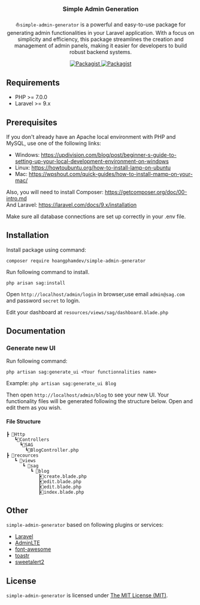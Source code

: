 
<h3 align="center">Simple <strong>Admin</strong> Generation</h3>

<p align="center">⛵<code>simple-admin-generator</code> is a powerful and easy-to-use package for generating admin functionalities in your Laravel application. With a focus on simplicity and efficiency, this package streamlines the creation and management of admin panels, making it easier for developers to build robust backend systems.</p>
<p align="center">


<a href="https://packagist.org/packages/hoangphamdev/simple-admin-generator">
    <img src="https://img.shields.io/badge/vesion-V1.0.2-blue" alt="Packagist">
</a>
<a href="https://packagist.org/packages/hoangphamdev/simple-admin-generator">
    <img src="https://img.shields.io/badge/license-MIT-green" alt="Packagist">
</a>

Requirements
------------
 - PHP >= 7.0.0
 - Laravel >= 9.x

## Prerequisites

If you don't already have an Apache local environment with PHP and MySQL, use one of the following links:

- Windows: https://updivision.com/blog/post/beginner-s-guide-to-setting-up-your-local-development-environment-on-windows
- Linux: https://howtoubuntu.org/how-to-install-lamp-on-ubuntu
- Mac: https://wpshout.com/quick-guides/how-to-install-mamp-on-your-mac/

Also, you will need to install Composer: https://getcomposer.org/doc/00-intro.md   
And Laravel: https://laravel.com/docs/9.x/installation

Make sure all database connections are set up correctly in your .env file.

Installation
------------

Install package using command:
```
composer require hoangphamdev/simple-admin-generator
```


Run following command to install.
```
php arisan sag:install
```
Open `http://localhost/admin/login` in browser,use email `admin@sag.com` and password `secret` to login.

Edit your dashboard at `resources/views/sag/dashboard.blade.php`

Documentation
------------

### Generate new UI
Run following command:
```
php artisan sag:generate_ui <Your functionnalities name>
```
Example: `php artisan sag:generate_ui Blog`

Then open `http://localhost/admin/blog` to see your new UI.
Your functionality files will be generated following the structure below. Open and edit them as you wish.
#### File Structure
```
┣ 📂Http
   ┗📂Controllers
     ┗📂SAG
       ┗📜BlogController.php
┣ 📂recources
   ┗ 📂views
      ┗ 📂sag
         ┗ 📂blog
            ┣📜create.blade.php
            ┣📜edit.blade.php
            ┣📜edit.blade.php
            ┣📜index.blade.php
```

Other
------------
`simple-admin-generator` based on following plugins or services:

+ [Laravel](https://laravel.com/)
+ [AdminLTE](https://adminlte.io/)
+ [font-awesome](http://fontawesome.io)
+ [toastr](http://codeseven.github.io/toastr/)
+ [sweetalert2](https://github.com/sweetalert2/sweetalert2)

License
------------
`simple-admin-generator` is licensed under [The MIT License (MIT)](license.md).